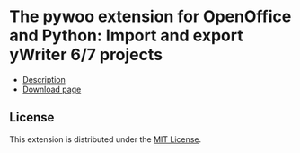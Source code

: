 # The pywoo extension for OpenOffice and Python: Import and export yWriter 6/7 projects

* [Description](https://peter88213.github.io/pywoo)
* [Download page](https://github.com/peter88213/pywoo/releases/latest)

## License

This extension is distributed under the [MIT License](http://www.opensource.org/licenses/mit-license.php).
